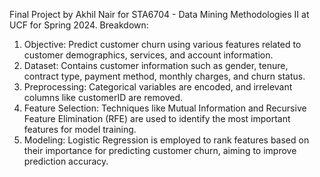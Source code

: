 Final Project by Akhil Nair for STA6704 - Data Mining Methodologies II at UCF for Spring 2024. Breakdown:

1. Objective: Predict customer churn using various features related to customer demographics, services, and account information.
2. Dataset: Contains customer information such as gender, tenure, contract type, payment method, monthly charges, and churn status.
3. Preprocessing: Categorical variables are encoded, and irrelevant columns like customerID are removed.
4. Feature Selection: Techniques like Mutual Information and Recursive Feature Elimination (RFE) are used to identify the most important features for model training.
5. Modeling: Logistic Regression is employed to rank features based on their importance for predicting customer churn, aiming to improve prediction accuracy. 
